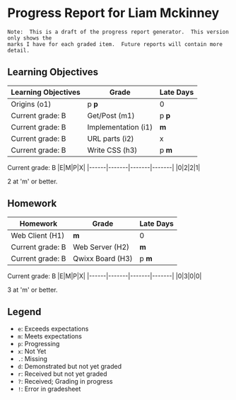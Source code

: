 # Progress Report for Liam Mckinney
    Note:  This is a draft of the progress report generator.  This version only shows the
    marks I have for each graded item.  Future reports will contain more detail.
## Learning Objectives
|Learning Objectives|Grade|Late Days|
|------|-------|-------|
|Origins (o1)|p **p**|0|
Current grade:  B|Get/Post (m1)|p **p**|0|
Current grade:  B|Implementation (i1)|**m**|0|
Current grade:  B|URL parts (i2)|x|0|
Current grade:  B|Write CSS (h3)|p **m**|0|
Current grade:  B
|E|M|P|X|
|------|-------|-------|-------|
|0|2|2|1|

2 at 'm' or better.
## Homework
|Homework|Grade|Late Days|
|------|-------|-------|
|Web Client (H1)|**m**|0|
Current grade:  B|Web Server (H2)|**m**|0|
Current grade:  B|Qwixx Board (H3)|p **m**|0|
Current grade:  B
|E|M|P|X|
|------|-------|-------|-------|
|0|3|0|0|

3 at 'm' or better.

## Legend 
* `e`: Exceeds expectations
* `m`: Meets expectations
* `p`: Progressing
* `x`: Not Yet
* `.`: Missing
* `d`: Demonstrated but not yet graded
* `r`: Received but not yet graded
* `?`: Received; Grading in progress
* `!`: Error in gradesheet
